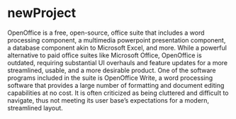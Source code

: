 # newProject

OpenOffice is a free, open-source, office suite that includes a word processing component, a multimedia powerpoint presentation component, a database component akin to Microsoft Excel, and more. While a powerful alternative to paid office suites like Microsoft Office, OpenOffice is outdated, requiring substantial UI overhauls and feature updates for a more streamlined, usable, and a more desirable product.
One of the software programs included in the suite is OpenOffice Write, a word processing software that provides a large number of formatting and document editing capabilities at no cost. It is often criticized as being cluttered and difficult to navigate, thus not meeting its user base’s expectations for a modern, streamlined layout.
